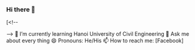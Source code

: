 ### Hi there 👋

[<!--

-->
🌱 I’m currently learning Hanoi University of Civil Engineering
💬 Ask me about every thing
😄 Pronouns: He/His 
📫 How to reach me: [Facebook]

